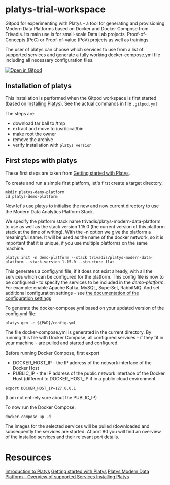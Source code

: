 # platys-trial-workspace
Gitpod for experimenting with Platys - a tool for generating and provisioning Modern Data Platforms based on Docker and Docker Compose from Trivadis. Its main use is for small-scale Data Lab projects, Proof-of-Concepts (PoC) or Proof-of-value (PoV) projects as well as trainings.

The user of platys can choose which services to use from a list of supported services and generate a fully working docker-compose.yml file including all necessary configuration files.


[![Open in Gitpod](https://gitpod.io/button/open-in-gitpod.svg)](https://gitpod.io/#https://github.com/lucasjellema/platys-trial-workspace)


## Installation of platys

This installation is performed when the Gitpod workspace is first started (based on [Installing Platys](https://github.com/TrivadisPF/platys/blob/master/documentation/install.md)). See the actual commands in file `.gitpod.yml`

The steps are:
* download tar ball to /tmp
* extract and move to /usr/local/bin
* make root the owner
* remove the archive
* verify installation with `platys version`

## First steps with platys

These first steps are taken from [Getting started with Platys](https://github.com/TrivadisPF/platys-modern-data-platform/blob/master/documentation/getting-started.md).

To create and run a simple first platform, let's first create a target directory.

```
mkdir platys-demo-platform
cd platys-demo-platform
```

Now let's use platys to initialise the new and now current directory to use the Modern Data Analytics Platform Stack.

We specify the platform stack name trivadis/platys-modern-data-platform to use as well as the stack version 1.15.0 (the current version of this platform stack at the time of writing).  With the -n option we give the platform a meaningful name. It will be used as the name of the docker network, so it is important that it is unique, if you use multiple platforms on the same machine.

```
platys init -n demo-platform --stack trivadis/platys-modern-data-platform --stack-version 1.15.0 --structure flat
```

This generates a config.yml file, if it does not exist already, with all the services which can be configured for the platform. This config file is now to be configured - to specify the services to be included in the *demo-platform*. For example: enable Apache Kafka, MySQL, SuperSet, RabbitMQ. And set additional configuration settings - see [the documentation of the configuration settings](https://github.com/TrivadisPF/platys-modern-data-platform/blob/master/documentation/configuration.md)


To generate the docker-compose.yml based on your updated version of the config.yml file:

```
platys gen -c ${PWD}/config.yml
```

The file docker-compose.yml is generated in the current directory. By running this file with Docker Compose, all configured services - if they fit in your machine - are pulled and started and configured.

Before running Docker Compose, first export 
* DOCKER_HOST_IP - the IP address of the network interface of the Docker Host
* PUBLIC_IP - the IP address of the public network interface of the Docker Host (different to DOCKER_HOST_IP if in a public cloud environment

```
export DOCKER_HOST_IP=127.0.0.1
```
(I am not entirely sure about the PUBLIC_IP)


To now run the Docker Compose:

```
docker-compose up -d
```

The images for the selected services will be pulled (downloaded and subsequently the services are started. At port 80 you will find an overview of the installed services and their relevant port details.


# Resources

[Introduction to Platys](https://github.com/TrivadisPF/platys)
[Getting started with Platys](https://github.com/TrivadisPF/platys-modern-data-platform/blob/master/documentation/getting-started.md)
[Platys Modern Data Platform - Overview of supported Services ](https://github.com/TrivadisPF/platys-modern-data-platform)
[Installing Platys](https://github.com/TrivadisPF/platys/blob/master/documentation/install.md)
